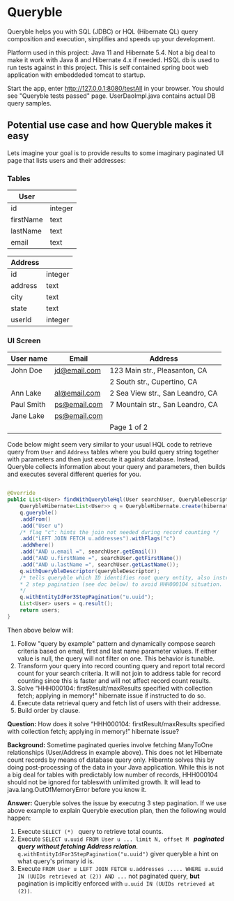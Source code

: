 # Queryble

Queryble helps you with SQL (JDBC) or HQL (Hibernate QL) query composition and execution, simplifies and speeds up your development. 

Platform used in this project: Java 11 and Hibernate 5.4. Not a big deal to make it work with Java 8 and Hibernate 4.x if needed. HSQL db is used to run tests against in this project.  This is self contained spring boot web application with embeddeded tomcat to startup.

Start the app, enter http://127.0.0.1:8080/testAll in your browser. You should see "Queryble tests passed" page. UserDaoImpl.java contains actual DB query samples.

## Potential use case and how Queryble makes it easy

Lets imagine your goal is to provide results to some imaginary paginated UI page that lists users and their addresses:

### Tables

| User |  |
|---|---|
| id | integer |
| firstName | text |
| lastName | text |
| email | text |

| Address |  |
|---|---|
| id |integer  |
| address | text |
| city | text |
| state | text |
| userId | integer |

### UI Screen

| User name | Email | Address |
|---|---|---|
| John Doe | jd@email.com | 123 Main str., Pleasanton, CA |
|  |  | 2 South str., Cupertino, CA |
| Ann Lake | al@email.com | 2 Sea View str., San Leandro, CA |
| Paul Smith | ps@email.com | 7 Mountain str., San Leandro, CA |
| Jane Lake | ps@email.com | |
| | | Page 1 of 2 |

Code below might seem very similar to your usual HQL code to retrieve query from ```User``` and ```Address``` tables where you build query string together with parameters and then just execute it against database. Instead, Queryble collects information about your query and parameters, then builds and executes several different queries for you.

```java

@Override
public List<User> findWithQuerybleHql(User searchUser, QuerybleDescriptor querybleDescriptor) throws Exception {
	QuerybleHibernate<List<User>> q = QuerybleHibernate.create(hibernateSessionFactory.getCurrentSession());
	q.gueryble()
	.addFrom()
	.add("User u")
	/* flag "c": hints the join not needed during record counting */
	.add("LEFT JOIN FETCH u.addresses").withFlags("c") 
	.addWhere()
	.add("AND u.email =", searchUser.getEmail())
	.add("AND u.firstName =", searchUser.getFirstName())
	.add("AND u.lastName =", searchUser.getLastName());
	q.withQuerybleDescriptor(querybleDescriptor);
	/* tells queryble which ID identifies root query entity, also instructs to perform
	* 2 step pagination (see doc below) to avoid HHH000104 situation.
	*/
	q.withEntityIdFor3StepPagination("u.uuid"); 
	List<User> users = q.result();	
	return users;
}
```

Then above below will:

1. Follow "query by example" pattern and dynamically compose search criteria based on email, first and last name parameter values. If either value is null, the query will not filter on one. This behavior is tunable.
2. Transform your query into record counting query and report total record count for your search criteria. It will not join to address table for record counting since this is faster and will not affect record count results.
3. Solve “HHH000104: firstResult/maxResults specified with collection fetch; applying in memory!” hibernate issue if instructed to do so.
4. Execute data retrieval query and fetch list of users with their addresse.
5. Build order by clause.


**Question:** How does it solve “HHH000104: firstResult/maxResults specified with collection fetch; applying in memory!” hibernate issue?

**Background:** Sometime paginated queries involve fetching ManyToOne relationships (User/Address in example above). This does not let Hibernate count records by means of database query only. Hibernte solves this by doing post-processing of the data in your Java application. While this is not a big deal for tables with predictably low number of records, HHH000104 should not be ignored for tableswith unlimited growth. It will lead to java.lang.OutOfMemoryError before you know it. 

**Answer:** Queryble solves the issue by executng 3 step pagination. If we use above example to explain Queryble execution plan, then the following would happen:

1. Execute ```SELECT (*) ``` query to retrieve total counts.
2. Execute ```SELECT u.uuid FROM User u ... limit N, offset M ``` ***paginated query without fetching Address relation***. ```q.withEntityIdFor3StepPagination("u.uuid")``` giver queryble a hint on what query's primary id is.
3. Execute ```FROM User u LEFT JOIN FETCH u.addresses ..... WHERE u.uuid IN (UUIDs retrieved at (2)) AND ...```  not paginated query, **but** pagination is implicitly enforced with ```u.uuid IN (UUIDs retrieved at (2))```.






